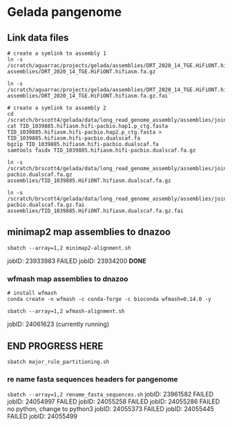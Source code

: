 # Gelada pangenome

## Link data files

```shell
# create a symlink to assembly 1 
ln -s /scratch/aguarrac/projects/gelada/assemblies/DRT_2020_14_TGE.HiFiONT.hifiasm.dualscafTelom/DRT_2020_14_TGE.HiFiONT.hifiasm.dualscafTelom.bp.dip.fa.gz assemblies/DRT_2020_14_TGE.HiFiONT.hifiasm.fa.gz

ln -s /scratch/aguarrac/projects/gelada/assemblies/DRT_2020_14_TGE.HiFiONT.hifiasm.dualscafTelom/DRT_2020_14_TGE.HiFiONT.hifiasm.dualscafTelom.bp.dip.fa.gz.fai assemblies/DRT_2020_14_TGE.HiFiONT.hifiasm.fa.gz.fai`

# create a symlink to assembly 2
cd /scratch/brscott4/gelada/data/long_read_genome_assembly/assemblies/joint_pacbio_ont
cat TID_1039885.hifiasm.hifi-pacbio.hap1.p_ctg.fasta TID_1039885.hifiasm.hifi-pacbio.hap2.p_ctg.fasta > TID_1039885.hifiasm.hifi-pacbio.dualscaf.fa
bgzip TID_1039885.hifiasm.hifi-pacbio.dualscaf.fa
samtools faidx TID_1039885.hifiasm.hifi-pacbio.dualscaf.fa.gz

ln -s /scratch/brscott4/gelada/data/long_read_genome_assembly/assemblies/joint_pacbio_ont/TID_1039885.hifiasm.hifi-pacbio.dualscaf.fa.gz assemblies/TID_1039885.HiFiONT.hifiasm.dualscaf.fa.gz 

ln -s /scratch/brscott4/gelada/data/long_read_genome_assembly/assemblies/joint_pacbio_ont/TID_1039885.hifiasm.hifi-pacbio.dualscaf.fa.gz.fai assemblies/TID_1039885.HiFiONT.hifiasm.dualscaf.fa.gz.fai
```

## minimap2 map assemblies to dnazoo

```shell
sbatch --array=1,2 minimap2-alignment.sh
```
jobID: 23933983		FAILED
jobID: 23934200     **DONE**

### wfmash map assemblies to dnazoo 
```shell 
# install wfmash 
conda create -n wfmash -c conda-forge -c bioconda wfmash=0.14.0 -y
```

```shell
sbatch --array=1,2 wfmash-alignment.sh
```
jobID: 24061623 (currently running)


END PROGRESS HERE
---------------------------

`sbatch major_rule_partitioning.sh`

### re name fasta sequences headers for pangenome

`sbatch --array=1,2 rename_fasta_sequences.sh`
jobID: 23961582     FAILED
jobID: 24054997     FAILED
jobID: 24055258     FAILED
jobID: 24055286     FAILED no python, change to python3
jobID: 24055373     FAILED
jobID: 24055445     FAILED
jobID: 24055499     

